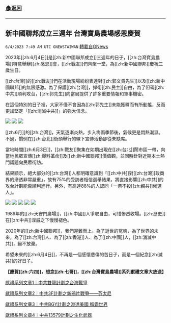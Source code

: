###  [:house:返回](README.md)
---


## 新中國聯邦成立三週年 台灣寶島農場感恩慶賀
`6/4/2023 7:49 AM UTC GNEWSTAIWAN` [轉載自GNews](https://gnews.org/articles/1356250)

2023年[[zh:6月4日]]是[[zh:新中國聯邦成立]]三週年的日子，[[zh:台灣寶島農場]]特意舉辦[[zh:感恩]]會，[[zh:戰友]]們齊聚一堂，為[[zh:新中國聯邦]]慶祝三歲生日。

  

[[zh:台灣]]的[[zh:戰友]]們在活動現場紛紛表達對[[zh:郭文貴先生]]以及[[zh:新中國聯邦]]的無限感激。為了保護[[zh:台灣]]，捍衛[[zh:民主]]自由，為了阻礙[[zh:中共]]順利攻台，[[zh:郭先生]]向當局提供了許多重要情報和軍事機密。

  

在這個特別的日子裡，大家不僅不會因為[[zh:郭先生]]未能獲釋而有所動搖，反而更加堅定「[[zh:消滅中共]]」的強大信念。

  



![](https://ipfs.gnews.org/ipfs/QmT7RqYw2KyatrBST7nYykKExGpnSD6ueU1R63wQqs9iTL?filename=75514150-5b5e-4634-8889-cf42fa73432e.jpg)
![](https://ipfs.gnews.org/ipfs/QmeFR6okaTE7FG67rPhzZoCVjJ81aAHTcsBhemzvjW52Kb?filename=62c619a9-2e92-4dc1-89e7-73cc07d390c8.jpg)
![](https://ipfs.gnews.org/ipfs/QmYzHSbF7uYQVXsRLkHSf6QTV9tuLtp5eVB24XZND9JLZY?filename=8892b4b5-c2df-463a-bc22-3287b16a3cbb.jpg)

[[zh:6月]]的[[zh:台灣]]，天氣逐漸炎熱，步入梅雨季節後，氣候更是悶熱潮濕。不過，慣例在[[zh:台北]]街頭舉行的線下宣傳活動卻從未缺席。

  

當地時間[[zh:6月3日]]，[[zh:戰友]]聚集在如期出現在[[zh:台北]]鬧市區一帶，向當地民眾宣傳[[zh:爆料革命]]及[[zh:新中國聯邦]]價值觀，並同時針對近期本土熱門議題向民眾街訪。

  

結果顯示，絕大部分的[[zh:台灣]]人都明確意識到「[[zh:中共]]對[[zh:台灣]]政商界的滲透非常嚴重」，故有75%的受訪者相信選舉結果，將直接影響[[zh:中共]]的攻台計劃能否順利進行。另外，有高達88%的人認同「一票不投[[zh:親共]]候選人」。






![](https://ipfs.gnews.org/ipfs/QmfFvxfCNmhBAqjWbkZoRqbZA6JQc6rM7LbVLf1zLEzchV?filename=IMG_2009.jpg)
![](https://ipfs.gnews.org/ipfs/QmSrfzPvBBSu9XPbjNWxoxj11fBz8TjCj9QbXwuMQRpQB2?filename=IMG_2012.jpg)
![](https://ipfs.gnews.org/ipfs/QmcDiqe5bpZeEyG15zd5HkFgtockED9WuduodkPSe7gzt8?filename=IMG_2013.jpg)
![](https://ipfs.gnews.org/ipfs/QmazC4W4mQMNo122bTXK2XVi1yNMhqKdSAfYhJ8ySvmbqi?filename=IMG_2014.jpg)
![](https://ipfs.gnews.org/ipfs/QmRj9s3t6c4fft5ZqJnPDry8coX9RMyGE28FbEjjh7Y5ed?filename=IMG_2015.jpg)
  

1989年的[[zh:天安門廣場]]，[[zh:中國]]人爭取自由，可惜慘烈收場。[[zh:歷史]]在[[zh:中共]]淫威之下慢慢褪色。

2020年的[[zh:新中國聯邦]]，我們迎難而上。為了逝世的冤魂，為了世界的未來，為了[[zh:台灣]]人、為了[[zh:香港]]人、為了[[zh:中國]]人，[[zh:消滅中共]]，絕不放棄。

  

希望未來的[[zh:6月4日]]，不再是一個感懷悲傷的苦日子，而是一個紀念[[zh:滅共]]的好日子。


**【慶賀[[zh:六四]]，想念[[zh:七哥]]，[[zh:台灣寶島農場]]系列獻禮文章大放送】**

[獻禮系列文章1｜中共雙龍計劃之台海戰爭](https://gnews.org/m/1349415)

[獻禮系列文章2｜中共3F計劃之新鴉片戰爭——芬太尼](https://gnews.org/m/1351016)

[獻禮系列文章3｜中共BGY計劃之滲透美國 稱霸世界](https://gnews.org/m/1353893)

[獻禮系列文章4｜中共13579計劃之生化武器](https://gnews.org/m/1355922)
